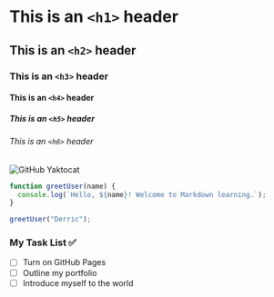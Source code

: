 # This is an `<h1>` header
## This is an `<h2>` header
### This is an `<h3>` header
#### This is an `<h4>` header
##### This is an `<h5>` header
###### This is an `<h6>` header


![GitHub Yaktocat](https://octodex.github.com/images/yaktocat.png)


```javascript
function greetUser(name) {
  console.log(`Hello, ${name}! Welcome to Markdown learning.`);
}

greetUser("Derric");
```

### My Task List ✅

- [ ] Turn on GitHub Pages
- [ ] Outline my portfolio
- [ ] Introduce myself to the world
